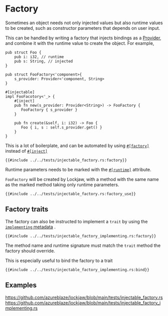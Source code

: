 # Factory

Sometimes an object needs not only injected values but also runtime values to be created, such as
constructor parameters that depends on user input.

This can be handled by writing a factory that injects bindings as a [Provider](provider.md), and
combine it with the runtime value to create the object. For example,

```rust,no_run,noplayground
pub struct Foo {
    pub i: i32, // runtime
    pub s: String, // injected
}

pub struct FooFactory<'component>{
    s_provider: Provider<'component, String>
}

#[injectable]
impl FooFacotory<'_> {
    #[inject]
    pub fn new(s_provider: Provider<String>) -> FooFactory {
       FooFactory { s_provider }
    }
    
    pub fn create(&self, i: i32) -> Foo {
       Foo { i, s : self.s_provider.get() }
    }
}
```

This is a lot of boilerplate, and can be automated by
using [`#[factory]`](https://docs.rs/lockjaw/latest/lockjaw/injectable_attributes/attr.factory.html)
instead
of [`#[inject]`](https://docs.rs/lockjaw/latest/lockjaw/injectable_attributes/attr.inject.html)

```rust,no_run,noplayground
{{#include ../../tests/injectable_factory.rs:factory}}
```

Runtime parameters needs to be marked with
the [`#[runtime]`](https://docs.rs/lockjaw/latest/lockjaw/injectable_attributes/attr.factory.html#runtime)
attribute.

`FooFactory` will be created by Lockjaw, with a method with the same name as the marked method
taking only runtime parameters.

```rust,no_run,noplayground
{{#include ../../tests/injectable_factory.rs:factory_use}}
```

## Factory traits

The factory can also be instructed to implement a `trait` by using the
[`implementing` metadata](https://docs.rs/lockjaw/latest/lockjaw/injectable_attributes/attr.factory.html#implementing)
.

```rust,no_run,noplayground
{{#include ../../tests/injectable_factory_implementing.rs:factory}}
```

The method name and runtime signature must match the `trait` method the factory should override.

This is especially useful to bind the factory to a trait

```rust,no_run,noplayground
{{#include ../../tests/injectable_factory_implementing.rs:bind}}
```

## Examples

https://github.com/azureblaze/lockjaw/blob/main/tests/injectable_factory.rs
https://github.com/azureblaze/lockjaw/blob/main/tests/injectable_factory_implementing.rs